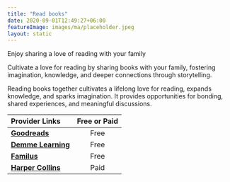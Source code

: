 ```yaml
---
title: "Read books"
date: 2020-09-01T12:49:27+06:00
featureImage: images/ma/placeholder.jpeg
layout: static
---
```


Enjoy sharing a love of reading with your family

Cultivate a love for reading by sharing books with your family, fostering imagination, knowledge, and deeper connections through storytelling.

Reading books together cultivates a lifelong love for reading, expands knowledge, and sparks imagination. It provides opportunities for bonding, shared experiences, and meaningful discussions.

| Provider Links      | Free or Paid  |  
| :-----------          | :--------------:      |  
| [**Goodreads**](https://www.goodreads.com/list/show/106026.Best_Books_For_The_Whole_Family_To_Read) | Free  | 
| [**Demme Learning**](https://demmelearning.com/blog/reading-books-family/) | Free  | 
| [**Familus**](https://www.familius.com/benefits-of-reading-together-as-a-family/) | Free  | 
| [**Harper Collins**](https://www.awin1.com/cread.php?awinmid=24652&awinaffid=1198638&ued=https%3A%2F%2Fharpercollins.co.uk%2F) | Paid | 
  

<br/><br/>






